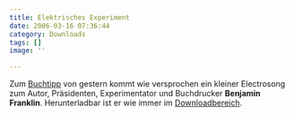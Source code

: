 ```yaml
---
title: Elektrisches Experiment
date: 2006-03-16 07:36:44
category: Downloads
tags: []
image: ''

---
```


Zum [Buchtipp](http://www.misantropolis.de/2006/03/und-hier-kommen-sie) von gestern kommt wie versprochen ein kleiner Electrosong zum Autor, Präsidenten, Experimentator und Buchdrucker **Benjamin Franklin**. Herunterladbar ist er wie immer im [Downloadbereich](http://www.misantropolis.de/downloads).
